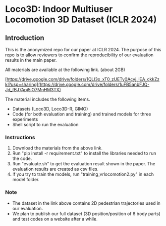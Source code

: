 # Loco3D: Indoor Multiuser Locomotion 3D Dataset (ICLR 2024)

## Introduction

This is the anonymized repo for our paper at ICLR 2024.
The purpose of this repo is to allow reviewers to confirm the reproducibility of our evaluation results in the main paper.

All materials are available at the following link. (about 2GB)

[https://drive.google.com/drive/folders/1QLl3o_xT0_zUETv0Acyj_iEA_ckkZzkI?usp=sharing](https://drive.google.com/drive/folders/1uFB5anbFJQ-Jd_fBJ7Api5iO7MnHM3TX)

The material includes the following items.
- Datasets (Loco3D, Loco3D-R, GIMO)
- Code (for both evaluation and training) and trained models for three experiments
- Shell script to run the evaluation

### Instructions 

1. Download the materials from the above link.
2. Run "pip install -r requirement.txt" to install the libraries needed to run the code.
3. Run "evaluate.sh" to get the evaluation result shown in the paper. The evaluation results are created as csv files.
4. If you try to train the models, run "training_vrlocomotion2.py" in each model folder.

### Note
- The dataset in the link above contains 2D pedestrian trajectories used in our evaluation.
- We plan to publish our full dataset (3D position/position of 6 body parts) and test codes on a website after a while.
